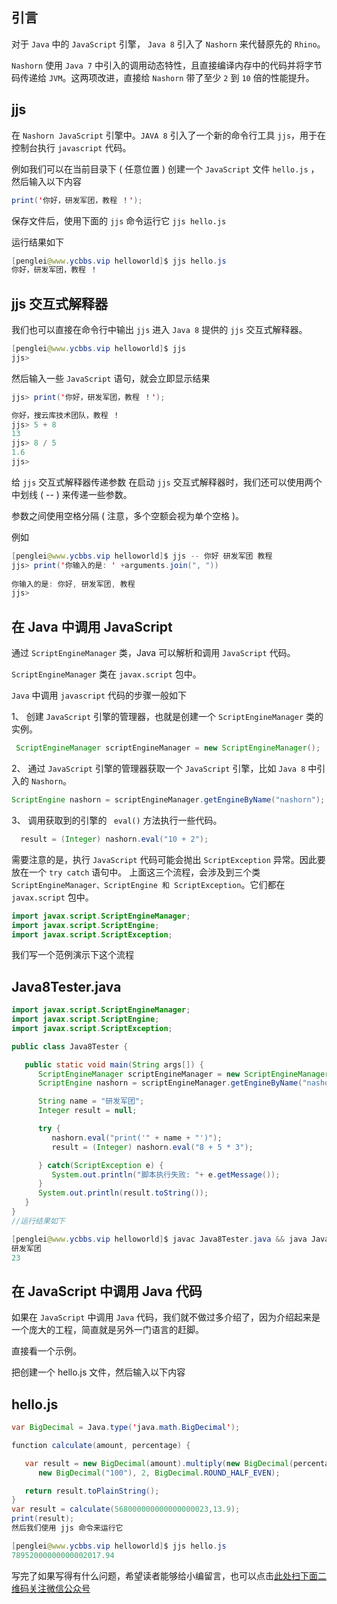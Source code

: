 ## 引言
对于 `Java` 中的 `JavaScript` 引擎， `Java 8` 引入了 `Nashorn` 来代替原先的 `Rhino`。

`Nashorn` 使用 `Java 7` 中引入的调用动态特性，且直接编译内存中的代码并将字节码传递给 `JVM`。这两项改进，直接给 `Nashorn` 带了至少 `2` 到 `10` 倍的性能提升。

## jjs
在 `Nashorn JavaScript` 引擎中。`JAVA 8` 引入了一个新的命令行工具 `jjs`，用于在控制台执行 `javascript` 代码。

例如我们可以在当前目录下 ( 任意位置 ) 创建一个 `JavaScript` 文件 `hello.js` ，然后输入以下内容

```java
print('你好，研发军团，教程 ！');
```
保存文件后，使用下面的 `jjs` 命令运行它
`jjs hello.js`

运行结果如下
```java
[penglei@www.ycbbs.vip helloworld]$ jjs hello.js
你好，研发军团，教程 ！
```

## jjs 交互式解释器
我们也可以直接在命令行中输出 `jjs` 进入 `Java 8` 提供的 `jjs` 交互式解释器。

```java
[penglei@www.ycbbs.vip helloworld]$ jjs
jjs> 
```

然后输入一些 `JavaScript` 语句，就会立即显示结果

```java
jjs> print('你好，研发军团，教程 ！');

你好，搜云库技术团队，教程 ！
jjs> 5 + 8
13
jjs> 8 / 5
1.6
jjs> 
```
给 `jjs` 交互式解释器传递参数
在启动 `jjs` 交互式解释器时，我们还可以使用两个中划线 ( -- ) 来传递一些参数。

参数之间使用空格分隔 ( 注意，多个空额会视为单个空格 )。

例如

```java
[penglei@www.ycbbs.vip helloworld]$ jjs -- 你好 研发军团 教程 
jjs> print('你输入的是: ' +arguments.join(", "))
	
你输入的是: 你好, 研发军团, 教程 
jjs> 
```
## 在 Java 中调用 JavaScript

通过 `ScriptEngineManager` 类，Java 可以解析和调用 `JavaScript` 代码。

`ScriptEngineManager` 类在 `javax.script` 包中。

`Java` 中调用 `javascript` 代码的步骤一般如下

1、 创建 `JavaScript` 引擎的管理器，也就是创建一个 `ScriptEngineManager` 类的实例。

```java
 ScriptEngineManager scriptEngineManager = new ScriptEngineManager();
```
   
2、 通过 `JavaScript` 引擎的管理器获取一个 `JavaScript` 引擎，比如 `Java 8` 中引入的 `Nashorn`。

```java
ScriptEngine nashorn = scriptEngineManager.getEngineByName("nashorn");
```
    
3、 调用获取到的引擎的 ` eval()` 方法执行一些代码。

```java
  result = (Integer) nashorn.eval("10 + 2");
```
  
需要注意的是，执行 `JavaScript` 代码可能会抛出 `ScriptException` 异常。因此要放在一个 `try catch` 语句中。
上面这三个流程，会涉及到三个类 `ScriptEngineManager、ScriptEngine 和 ScriptException`。它们都在 `javax.script` 包中。

```java
import javax.script.ScriptEngineManager;
import javax.script.ScriptEngine;
import javax.script.ScriptException;
```
我们写一个范例演示下这个流程

## Java8Tester.java
```java
import javax.script.ScriptEngineManager;
import javax.script.ScriptEngine;
import javax.script.ScriptException;

public class Java8Tester {

   public static void main(String args[]) {
      ScriptEngineManager scriptEngineManager = new ScriptEngineManager();
      ScriptEngine nashorn = scriptEngineManager.getEngineByName("nashorn");

      String name = "研发军团";
      Integer result = null;

      try {
         nashorn.eval("print('" + name + "')");
         result = (Integer) nashorn.eval("8 + 5 * 3");

      } catch(ScriptException e) {
         System.out.println("脚本执行失败: "+ e.getMessage());
      }
      System.out.println(result.toString());
   }
}
//运行结果如下

[penglei@www.ycbbs.vip helloworld]$ javac Java8Tester.java && java Java8Tester
研发军团
23
```

## 在 JavaScript 中调用 Java 代码

如果在 `JavaScript` 中调用 `Java` 代码，我们就不做过多介绍了，因为介绍起来是一个庞大的工程，简直就是另外一门语言的赶脚。

直接看一个示例。

把创建一个 hello.js 文件，然后输入以下内容

## hello.js
```java
var BigDecimal = Java.type('java.math.BigDecimal');

function calculate(amount, percentage) {

   var result = new BigDecimal(amount).multiply(new BigDecimal(percentage)).divide(
      new BigDecimal("100"), 2, BigDecimal.ROUND_HALF_EVEN);

   return result.toPlainString();
}
var result = calculate(568000000000000000023,13.9);
print(result);
然后我们使用 jjs 命令来运行它

[penglei@www.ycbbs.vip helloworld]$ jjs hello.js 
78952000000000002017.94
```

写完了如果写得有什么问题，希望读者能够给小编留言，也可以点击[此处扫下面二维码关注微信公众号](https://www.ycbbs.vip/?p=28 "此处扫下面二维码关注微信公众号")